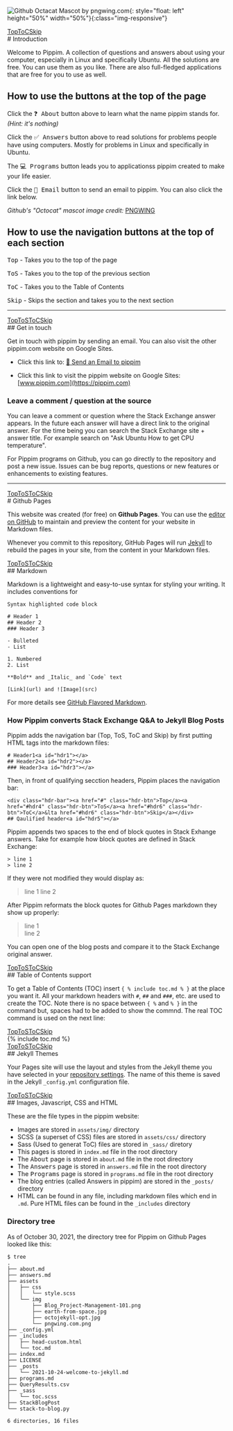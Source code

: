 
![Github Octacat Mascot by pngwing.com](/assets/img/pngwing.com.png){: style="float: left" height="50%" width="50%"}{:class="img-responsive"}
<div class="hdr-bar"><a href="#" class="hdr-btn">Top</a><a href="#hdr6" class="hdr-btn">ToC</a><a href="#hdr2" class="hdr-btn">Skip</a></div>
# Introduction<a id="hdr1"></a>

Welcome to Pippim. A collection of questions and answers about using your computer, especially in Linux and specifically Ubuntu. All the solutions are free. You can use them as you like. There are also full-fledged applications that are free for you to use as well.

## How to use the buttons at the top of the page

Click the <kbd>❓ About</kbd> button above to learn what the name pippim stands for. *(Hint: it's nothing)*

Click the <kbd>✅ Answers</kbd> button above to read solutions for problems people have using computers. Mostly for problems in Linux and specifically in Ubuntu.

The <kbd>💻 Programs</kbd> button leads you to applicationss pippim created to make your life easier.

Click the <kbd>📧 Email</kbd> button to send an email to pippim. You can also click the link below.

*Github's "Octocat" mascot image credit:* [PNGWING](https://www.pngwing.com/en/free-png-medya)

## How to use the navigation buttons at the top of each section

<kbd>Top</kbd> - Takes you to the top of the page

<kbd>ToS</kbd> - Takes you to the top of the previous section

<kbd>ToC</kbd> - Takes you to the Table of Contents

<kbd>Skip</kbd> - Skips the section and takes you to the next section

---
<div class="hdr-bar"><a href="#" class="hdr-btn">Top</a><a href="#hdr1" class="hdr-btn">ToS</a><a href="#hdr6" class="hdr-btn">ToC</a><a href="#hdr3" class="hdr-btn">Skip</a></div>
## Get in touch<a id="hdr2"></a>

Get in touch with pippim by sending an email. You can also visit the other pippim.com website on Google Sites.

- Click this link to: [📧 Send an Email to pippim](mailto:pippim.com@gmail.com)

- Click this link to visit the pippim website on Google Sites: [www.pippim.com](https://pippim.com)

### Leave a comment / question at the source

You can leave a comment or question where the Stack Exchange answer appears. In the future each answer will have a direct link to the original answer. For the time being you can search the Stack Exchange site + answer title. For example search on "Ask Ubuntu How to get CPU temperature".

For Pippim programs on Github, you can go directly to the repository and post a new issue. Issues can be bug reports, questions or new features or enhancements to existing features.

---
<div class="hdr-bar"><a href="#" class="hdr-btn">Top</a><a href="#hdr2" class="hdr-btn">ToS</a><a href="#hdr6" class="hdr-btn">ToC</a><a href="#hdr4" class="hdr-btn">Skip</a></div>
# Github Pages<a id="hdr3"></a>

This website was created (for free) on **Github Pages**. You can use the [editor on GitHub](https://github.com/pippim/pippim.github.io/edit/main/index.md) to maintain and preview the content for your website in Markdown files.

Whenever you commit to this repository, GitHub Pages will run [Jekyll](https://jekyllrb.com/) to rebuild the pages in your site, from the content in your Markdown files.
<div class="hdr-bar"><a href="#" class="hdr-btn">Top</a><a href="#hdr3" class="hdr-btn">ToS</a><a href="#hdr6" class="hdr-btn">ToC</a><a href="#hdr5" class="hdr-btn">Skip</a></div>
## Markdown<a id="hdr4"></a>

Markdown is a lightweight and easy-to-use syntax for styling your writing. It includes conventions for

```
Syntax highlighted code block

# Header 1
## Header 2
### Header 3

- Bulleted
- List

1. Numbered
2. List

**Bold** and _Italic_ and `Code` text

[Link](url) and ![Image](src)
```

For more details see [GitHub Flavored Markdown](https://guides.github.com/features/mastering-markdown/).

### How Pippim converts Stack Exchange Q&A to Jekyll Blog Posts

Pippim adds the navigation bar (Top, ToS, ToC and Skip) by first putting HTML tags into the markdown files:

```
# Header1<a id="hdr1"></a>
## Header2<a id="hdr2"></a>
### Header3<a id="hdr3"></a>
```

Then, in front of qualifying secction headers, Pippim places the navigation bar:

```
<div class="hdr-bar"><a href="#" class="hdr-btn">Top</a><a href="#hdr4" class="hdr-btn">ToS</a><a href="#hdr6" class="hdr-btn">ToC</a>&lta href="#hdr6" class="hdr-btn">Skip</a></div>
## Qaulified header<a id="hdr5"></a>
```

Pippim appends two spaces to the end of block quotes in Stack Exhange answers. Take for example how block quotes are defined in Stack Exchange:

```
> line 1
> line 2
```

If they were not modified they would display as:

> line 1
> line 2

After Pippim reformats the block quotes for Github Pages markdown they show up properly:

> line 1  
> line 2  

You can open one of the blog posts and compare it to the Stack Exchange original answer.

<div class="hdr-bar"><a href="#" class="hdr-btn">Top</a><a href="#hdr4" class="hdr-btn">ToS</a><a href="#hdr6" class="hdr-btn">ToC</a><a href="#hdr6" class="hdr-btn">Skip</a></div>
## Table of Contents support<a id="hdr5"></a>

To get a Table of Contents (TOC) insert `{ % include toc.md % }` at the place you want it. All your markdown headers with `#`, `##` and `###`, etc. are used to create the TOC. Note there is no space between `{ %` and `% }` in the command but, spaces had to be added to show the commnd. The real TOC command is used on the next line:
<div class="hdr-bar"><a id="hdr6"></a><a href="#" class="hdr-btn">Top</a><a href="#hdr5" class="hdr-btn">ToS</a><a href="#hdr6" class="hdr-btn">ToC</a><a href="#hdr7" class="hdr-btn">Skip</a></div>
{% include toc.md %}
<div class="hdr-bar"><a href="#" class="hdr-btn">Top</a><a href="#hdr6" class="hdr-btn">ToS</a><a href="#hdr6" class="hdr-btn">ToC</a><a href="#hdr8" class="hdr-btn">Skip</a></div>
## Jekyll Themes<a id="hdr7"></a>

Your Pages site will use the layout and styles from the Jekyll theme you have selected in your [repository settings](https://github.com/pippim/pippim.github.io/settings/pages). The name of this theme is saved in the Jekyll `_config.yml` configuration file.
<div class="hdr-bar"><a href="#hdr1" class="hdr-btn">Top</a><a href="#hdr7" class="hdr-btn">ToS</a><a href="#hdr6" class="hdr-btn">ToC</a><a href="#hdr9" class="hdr-btn">Skip</a></div>
## Images, Javascript, CSS and HTML<a id="hdr8"></a>

These are the file types in the pippim website:

- Images are stored in `assets/img/` directory
- SCSS (a superset of CSS) files are stored in `assets/css/` directory
- Sass (Used to generat ToC) files are stored in `_sass/` diretory
- This pages is stored in `index.md` file in the root directory
- The <kbd>About</kbd> page is stored in `about.md` file in the root directory
- The <kbd>Answers</kbd> page is stored in `answers.md` file in the root directory
- The <kbd>Programs</kbd> page is stored in `programs.md` file in the root directory
- The blog entries (called Answers in pippim) are stored in the `_posts/` directory
- HTML can be found in any file, including markdown files which end in `.md`. Pure HTML files can be found in the `_includes` directory

### Directory tree

As of October 30, 2021, the directory tree for Pippim on Github Pages looked like this:

```
$ tree
.
├── about.md
├── answers.md
├── assets
│   ├── css
│   │   └── style.scss
│   └── img
│       ├── Blog_Project-Management-101.png
│       ├── earth-from-space.jpg
│       ├── octojekyll-opt.jpg
│       └── pngwing.com.png
├── _config.yml
├── _includes
│   ├── head-custom.html
│   └── toc.md
├── index.md
├── LICENSE
├── _posts
│   └── 2021-10-24-welcome-to-jekyll.md
├── programs.md
├── QueryResults.csv
├── _sass
│   └── toc.scss
├── StackBlogPost
└── stack-to-blog.py

6 directories, 16 files
```

<a id="hdr9"></a>
